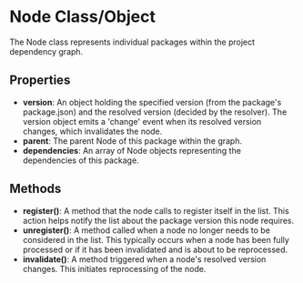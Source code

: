 # Node Class/Object

The Node class represents individual packages within the project dependency graph.

## Properties

- **version**: An object holding the specified version (from the package's package.json) and the resolved version (decided by the resolver). The version object emits a 'change' event when its resolved version changes, which invalidates the node.
- **parent**: The parent Node of this package within the graph.
- **dependencies**: An array of Node objects representing the dependencies of this package.

## Methods

- **register()**: A method that the node calls to register itself in the list. This action helps notify the list about the package version this node requires.
- **unregister()**: A method called when a node no longer needs to be considered in the list. This typically occurs when a node has been fully processed or if it has been invalidated and is about to be reprocessed.
- **invalidate()**: A method triggered when a node's resolved version changes. This initiates reprocessing of the node.
